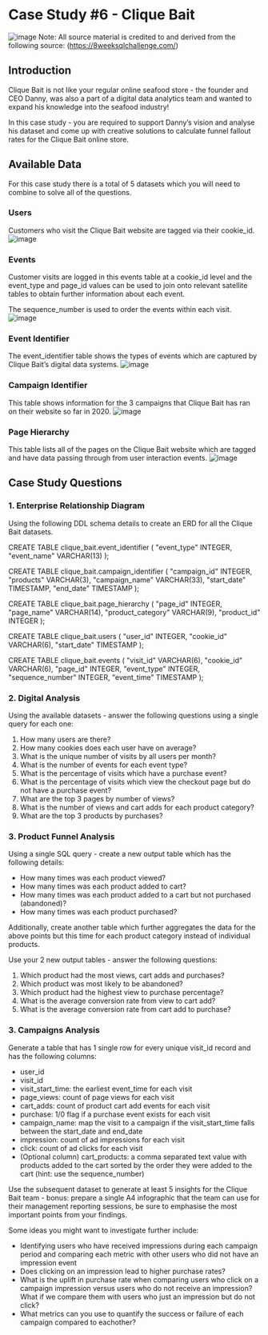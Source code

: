 # Case Study #6 - Clique Bait

![image](https://github.com/KG-GitHubRepo/SQL-Projects/assets/95182287/26b43986-6993-4529-a72f-0d8a3c6c70b9)
Note: All source material is credited to and derived from the following source: (https://8weeksqlchallenge.com/)

## Introduction

Clique Bait is not like your regular online seafood store - the founder and CEO Danny, was also a part of a digital data analytics team and wanted to expand his knowledge into the seafood industry!

In this case study - you are required to support Danny’s vision and analyse his dataset and come up with creative solutions to calculate funnel fallout rates for the Clique Bait online store.

## Available Data

For this case study there is a total of 5 datasets which you will need to combine to solve all of the questions.

### Users

Customers who visit the Clique Bait website are tagged via their cookie_id.
![image](https://github.com/KG-GitHubRepo/SQL-Projects/assets/95182287/72efa7e7-400a-4820-bb5f-cced7e9a29a9)

### Events

Customer visits are logged in this events table at a cookie_id level and the event_type and page_id values can be used to join onto relevant satellite tables to obtain further information about each event.

The sequence_number is used to order the events within each visit.
![image](https://github.com/KG-GitHubRepo/SQL-Projects/assets/95182287/c69d978a-3226-406b-9910-1fefd472d597)

### Event Identifier

The event_identifier table shows the types of events which are captured by Clique Bait’s digital data systems.
![image](https://github.com/KG-GitHubRepo/SQL-Projects/assets/95182287/a685aea7-287e-4c61-9fd5-edd8360ccac2)

### Campaign Identifier

This table shows information for the 3 campaigns that Clique Bait has ran on their website so far in 2020.
![image](https://github.com/KG-GitHubRepo/SQL-Projects/assets/95182287/457c2273-a49b-4c21-bab1-de3c3ad386cb)

### Page Hierarchy

This table lists all of the pages on the Clique Bait website which are tagged and have data passing through from user interaction events.
![image](https://github.com/KG-GitHubRepo/SQL-Projects/assets/95182287/23e08b27-743d-4184-90dd-c2afa1548e16)

## Case Study Questions

### 1. Enterprise Relationship Diagram
Using the following DDL schema details to create an ERD for all the Clique Bait datasets.

CREATE TABLE clique_bait.event_identifier (
  "event_type" INTEGER,
  "event_name" VARCHAR(13)
);

CREATE TABLE clique_bait.campaign_identifier (
  "campaign_id" INTEGER,
  "products" VARCHAR(3),
  "campaign_name" VARCHAR(33),
  "start_date" TIMESTAMP,
  "end_date" TIMESTAMP
);

CREATE TABLE clique_bait.page_hierarchy (
  "page_id" INTEGER,
  "page_name" VARCHAR(14),
  "product_category" VARCHAR(9),
  "product_id" INTEGER
);

CREATE TABLE clique_bait.users (
  "user_id" INTEGER,
  "cookie_id" VARCHAR(6),
  "start_date" TIMESTAMP
);

CREATE TABLE clique_bait.events (
  "visit_id" VARCHAR(6),
  "cookie_id" VARCHAR(6),
  "page_id" INTEGER,
  "event_type" INTEGER,
  "sequence_number" INTEGER,
  "event_time" TIMESTAMP
);

### 2. Digital Analysis
   
Using the available datasets - answer the following questions using a single query for each one:

1. How many users are there?
2. How many cookies does each user have on average?
3. What is the unique number of visits by all users per month?
4. What is the number of events for each event type?
5. What is the percentage of visits which have a purchase event?
6. What is the percentage of visits which view the checkout page but do not have a purchase event?
7. What are the top 3 pages by number of views?
8. What is the number of views and cart adds for each product category?
9. What are the top 3 products by purchases?


### 3. Product Funnel Analysis

Using a single SQL query - create a new output table which has the following details:

* How many times was each product viewed?
* How many times was each product added to cart?
* How many times was each product added to a cart but not purchased (abandoned)?
* How many times was each product purchased?
  
Additionally, create another table which further aggregates the data for the above points but this time for each product category instead of individual products.

Use your 2 new output tables - answer the following questions:

1. Which product had the most views, cart adds and purchases?
2. Which product was most likely to be abandoned?
3. Which product had the highest view to purchase percentage?
4. What is the average conversion rate from view to cart add?
5. What is the average conversion rate from cart add to purchase?

   
### 3. Campaigns Analysis

Generate a table that has 1 single row for every unique visit_id record and has the following columns:

* user_id
* visit_id
* visit_start_time: the earliest event_time for each visit
* page_views: count of page views for each visit
* cart_adds: count of product cart add events for each visit
* purchase: 1/0 flag if a purchase event exists for each visit
* campaign_name: map the visit to a campaign if the visit_start_time falls between the start_date and end_date
* impression: count of ad impressions for each visit
* click: count of ad clicks for each visit
* (Optional column) cart_products: a comma separated text value with products added to the cart sorted by the order they were added to the cart (hint: use the sequence_number)
  
Use the subsequent dataset to generate at least 5 insights for the Clique Bait team - bonus: prepare a single A4 infographic that the team can use for their management reporting sessions, be sure to emphasise the most important points from your findings.

Some ideas you might want to investigate further include:

* Identifying users who have received impressions during each campaign period and comparing each metric with other users who did not have an impression event
* Does clicking on an impression lead to higher purchase rates?
* What is the uplift in purchase rate when comparing users who click on a campaign impression versus users who do not receive an impression? What if we compare them with users who just an impression but do not click?
* What metrics can you use to quantify the success or failure of each campaign compared to eachother?

